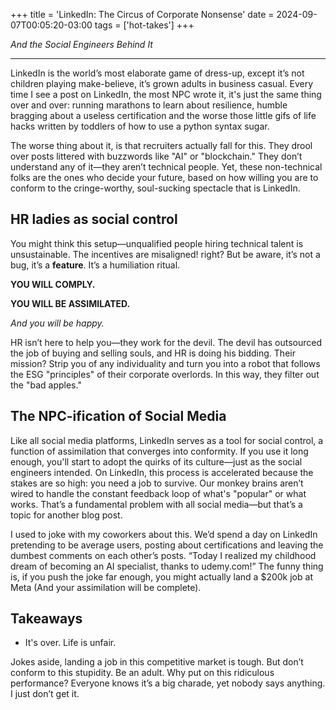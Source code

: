 +++
title = 'LinkedIn: The Circus of Corporate Nonsense'
date = 2024-09-07T00:05:20-03:00
tags = ['hot-takes']
+++

_And the Social Engineers Behind It_

<!--more-->
---
LinkedIn is the world’s most elaborate game of dress-up, except it’s not children playing make-believe, it’s grown adults in business casual. 
Every time I see a post on LinkedIn, the most NPC wrote it, it's just the same thing over and over: running marathons to learn about resilience, humble bragging about a useless certification and the worse those little gifs of life hacks written by toddlers of how to use a python syntax sugar.

The worse thing about it, is that recruiters actually fall for this. They drool over posts littered with buzzwords like "AI" or "blockchain." They don’t understand any of it—they aren’t technical people. Yet, these non-technical folks are the ones who decide your future, based on how willing you are to conform to the cringe-worthy, soul-sucking spectacle that is LinkedIn.

## HR ladies as social control
You might think this setup—unqualified people hiring technical talent is unsustainable. The incentives are misaligned! right? But be aware, it’s not a bug, it’s a **feature**. It’s a humiliation ritual.

**YOU WILL COMPLY.**

**YOU WILL BE ASSIMILATED.**

_And you will be happy._

HR isn’t here to help you—they work for the devil. The devil has outsourced the job of buying and selling souls, and HR is doing his bidding. Their mission? Strip you of any individuality and turn you into a robot that follows the ESG "principles" of their corporate overlords. In this way, they filter out the "bad apples."

## The NPC-ification of Social Media

Like all social media platforms, LinkedIn serves as a tool for social control, a function of assimilation that converges into conformity. If you use it long enough, you'll start to adopt the quirks of its culture—just as the social engineers intended. On LinkedIn, this process is accelerated because the stakes are so high: you need a job to survive. Our monkey brains aren’t wired to handle the constant feedback loop of what's "popular" or what works. That’s a fundamental problem with all social media—but that’s a topic for another blog post.

I used to joke with my coworkers about this. We’d spend a day on LinkedIn pretending to be average users, posting about certifications and leaving the dumbest comments on each other’s posts. “Today I realized my childhood dream of becoming an AI specialist, thanks to udemy.com!” The funny thing is, if you push the joke far enough, you might actually land a $200k job at Meta (And your assimilation will be complete).

## Takeaways

- It's over. Life is unfair.

Jokes aside, landing a job in this competitive market is tough. But don’t conform to this stupidity. Be an adult. Why put on this ridiculous performance? Everyone knows it’s a big charade, yet nobody says anything. I just don’t get it.